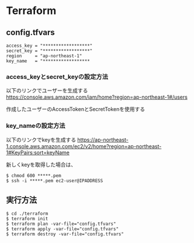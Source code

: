# Terraform

## config.tfvars
```
access_key = "******************"
secret_key = "******************"
region     = "ap-northeast-1"
key_name   = "******************
```
### access_keyとsecret_keyの設定方法
以下のリンクでユーザーを生成する
https://console.aws.amazon.com/iam/home?region=ap-northeast-1#/users

作成したユーザーのAccessTokenとSecretTokenを使用する

### key_nameの設定方法
以下のリンクでkeyを生成する
https://ap-northeast-1.console.aws.amazon.com/ec2/v2/home?region=ap-northeast-1#KeyPairs:sort=keyName

新しくkeyを取得した場合は、
```
$ chmod 600 *****.pem
$ ssh -i *****.pem ec2-user@IPADDRESS
```

## 実行方法
```
$ cd ./terraform
$ terraform init
$ terraform plan -var-file="config.tfvars"
$ terraform apply -var-file="config.tfvars"
$ terraform destroy -var-file="config.tfvars"
```
